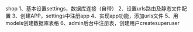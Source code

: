 shop
1、基本设置settings，数据库连接（自带）
2、设置urls路由及静态文件配置
3、创建APP，settings中注册app
4、实现app功能，添加urls文件
5、用models创建数据库表格
6、admin后台中注册表，创建用户createsuperuser


